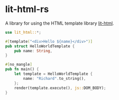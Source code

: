 # lit-html-rs

A library for using the HTML template library [lit-html](https://lit-html.polymer-project.org/).

```rust
use lit_html::*;

#[template("<div>Hello ${name}</div>")]
pub struct HelloWorldTemplate {
    pub name: String,
}

#[no_mangle]
pub fn main() {
    let template = HelloWorldTemplate {
        name: "Richard".to_string(),
    };
    render(template.execute(), js::DOM_BODY);
}
```
